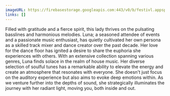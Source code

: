 ```yaml
---
imageURL: https://firebasestorage.googleapis.com:443/v0/b/festivl.appspot.com/o/userContent%2FD480C16E-D301-4D76-A411-71BB02E7B1B9.png?alt=media&token=71da3066-c490-47c7-ace5-cfd9900e88a4
links: []
---
```

Filled with gratitude and a fierce spirit, this lady thrives on the pulsating basslines and harmonious melodies. Luna; a seasoned attendee of events and a passionate music enthusiast, has quietly cultivated her own persona as a skilled track mixer and dance creator over the past decade. Her love for the dance floor has ignited a desire to share the euphoria she experiences with others. With an extensive collection spanning various genres, Luna finds solace in the realm of house music. Her diverse selection of soulful tunes has a remarkable ability to elevate the energy and create an atmosphere that resonates with everyone. She doesn't just focus on the auditory experience but also aims to evoke deep emotions within. As we venture further into the depths of sound, she strategically illuminates the journey with her radiant light, moving you, both inside and out.